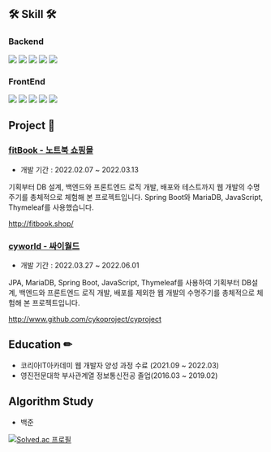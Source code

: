 ## 🛠 Skill 🛠 

### Backend
<img src="https://img.shields.io/badge/JAVA-007396?style=for-the-badge&logo=java&logoColor=white"> <img src="https://img.shields.io/badge/Spring-6DB33F?style=for-the-badge&logo=Spring&logoColor=white"> 
<img src="https://img.shields.io/badge/Spring Boot-6DB33F?style=for-the-badge&logo=SpringBoot&logoColor=white">
<img src="https://img.shields.io/badge/mybatis-4479A1?style=for-the-badge&logo=mybatis&logoColor=white">
<img src="https://img.shields.io/badge/mariaDB-003545?style=for-the-badge&logo=mariaDB&logoColor=white">

### FrontEnd
<img src="https://img.shields.io/badge/javascript-F7DF1E?style=for-the-badge&logo=javascript&logoColor=black"> <img src="https://img.shields.io/badge/html-E34F26?style=for-the-badge&logo=html5&logoColor=white"> <img src="https://img.shields.io/badge/css-1572B6?style=for-the-badge&logo=css3&logoColor=white"> <img src="https://img.shields.io/badge/Thymeleaf-005F0F?style=for-the-badge&logo=Thymeleaf&logoColor=white"> <img src="https://img.shields.io/badge/Jsp-007396?style=for-the-badge&logo=Jsp&logoColor=white">

## Project 📒 

### [fitBook - 노트북 쇼핑몰](https://github.com/songbiz0/fitBook)

- 개발 기간 : 2022.02.07 ~ 2022.03.13

기획부터 DB 설계, 백엔드와 프론트엔드 로직 개발, 배포와 테스트까지 웹 개발의 수명주기를 총체적으로 체험해 본 프로젝트입니다. Spring Boot와 MariaDB, JavaScript, Thymeleaf를 사용했습니다.

http://fitbook.shop/

### [cyworld - 싸이월드](http://www.github.com/cykoproject/cyproject)

- 개발 기간 : 2022.03.27 ~ 2022.06.01

JPA, MariaDB, Spring Boot, JavaScript, Thymeleaf를 사용하여 기획부터 DB설계, 백엔드와 프론트엔드 로직 개발, 배포를 제외한 웹 개발의 수명주기를 총체적으로 체험해 본 프로젝트입니다.

http://www.github.com/cykoproject/cyproject

## Education ✏
- 코리아IT아카데미 웹 개발자 양성 과정 수료 (2021.09 ~ 2022.03)
- 영진전문대학 부사관계열 정보통신전공 졸업(2016.03 ~ 2019.02)

## Algorithm Study
- 백준

[![Solved.ac
프로필](http://mazassumnida.wtf/api/v2/generate_badge?boj=kied1594)](https://solved.ac/kied1594)
